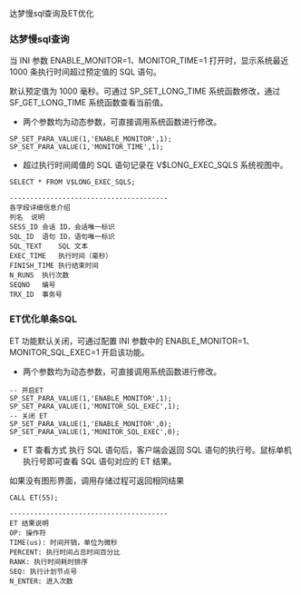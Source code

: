 达梦慢sql查询及ET优化

### 达梦慢sql查询

当 INI 参数 ENABLE_MONITOR=1、MONITOR_TIME=1 打开时，显示系统最近 1000 条执行时间超过预定值的 SQL 语句。

默认预定值为 1000 毫秒。可通过 SP_SET_LONG_TIME 系统函数修改，通过 SF_GET_LONG_TIME 系统函数查看当前值。

+ 两个参数均为动态参数，可直接调用系统函数进行修改。

```
SP_SET_PARA_VALUE(1,'ENABLE_MONITOR',1);
SP_SET_PARA_VALUE(1,'MONITOR_TIME',1);
```

+ 超过执行时间阈值的 SQL 语句记录在 V$LONG_EXEC_SQLS 系统视图中。

```
SELECT * FROM V$LONG_EXEC_SQLS;

---------------------------------------
各字段详细信息介绍
列名	说明
SESS_ID	会话 ID，会话唯一标识
SQL_ID	语句 ID，语句唯一标识
SQL_TEXT	SQL 文本
EXEC_TIME	执行时间（毫秒）
FINISH_TIME	执行结束时间
N_RUNS	执行次数
SEQNO	编号
TRX_ID	事务号
```

### ET优化单条SQL

ET 功能默认关闭，可通过配置 INI 参数中的 ENABLE_MONITOR=1、MONITOR_SQL_EXEC=1 开启该功能。

+ 两个参数均为动态参数，可直接调用系统函数进行修改。

```
-- 开启ET
SP_SET_PARA_VALUE(1,'ENABLE_MONITOR',1);
SP_SET_PARA_VALUE(1,'MONITOR_SQL_EXEC',1);
-- 关闭 ET
SP_SET_PARA_VALUE(1,'ENABLE_MONITOR',0);
SP_SET_PARA_VALUE(1,'MONITOR_SQL_EXEC',0);
```

+ ET 查看方式
执行 SQL 语句后，客户端会返回 SQL 语句的执行号。鼠标单机执行号即可查看 SQL 语句对应的 ET 结果。

如果没有图形界面，调用存储过程可返回相同结果

```
CALL ET(55);

---------------------------------------
ET 结果说明
OP: 操作符
TIME(us): 时间开销，单位为微秒
PERCENT: 执行时间占总时间百分比
RANK: 执行时间耗时排序
SEQ: 执行计划节点号
N_ENTER: 进入次数
```
